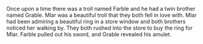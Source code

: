 Once upon a time there was a troll named Farble and he had a twin brother named Grable. Mlar was a beautiful troll that they both fell in love with. Mlar had been admiring a beautiful ring in a store window and both brothers noticed her walking by. They both rushed into the store to buy the ring for Mlar. Farble pulled out his sword, and Grable revealed his amulet.